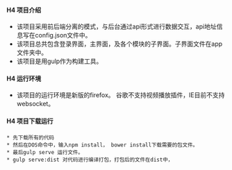 #### H4 项目介绍
   * 该项目采用前后端分离的模式，与后台通过api形式进行数据交互，api地址信息写在config.json文件中。
   * 该项目总共包含登录界面，主界面，及各个模块的子界面。子界面文件在app文件夹中。
   * 该项目是用gulp作为构建工具。

#### H4 运行环境
   * 该项目的运行环境是新版的firefox。 谷歌不支持视频播放插件，IE目前不支持websocket。

#### H4 项目下载运行
    * 先下载所有的代码
    * 然后在DOS命令中，输入npm install， bower install下载需要的包文件。
    * 最后gulp serve 运行文件。
    * gulp serve:dist 对代码进行编译打包，打包后的文件在dist中，